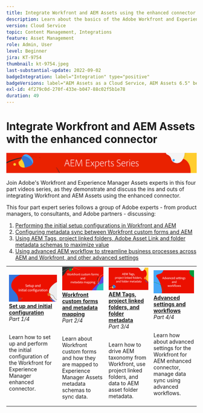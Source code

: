 ```yaml
---
title: Integrate Workfront and AEM Assets using the enhanced connector
description: Learn about the basics of the Adobe Workfront and Experience Manager Assets enhanced connector integration.
version: Cloud Service
topic: Content Management, Integrations
feature: Asset Management
role: Admin, User
level: Beginner
jira: KT-9754
thumbnail: kt-9754.jpeg
last-substantial-update: 2022-09-02
badgeIntegration: label="Integration" type="positive"
badgeVersions: label="AEM Assets as a Cloud Service, AEM Assets 6.5" before-title="false"
exl-id: 4f279c0d-270f-433e-b047-88c02f5b1e78
duration: 49
---
```

# Integrate Workfront and AEM Assets with the enhanced connector

![AEM Experts Series](./assets/banner.png)

Join Adobe's Workfront and Experience Manager Assets experts in this four part videos series, as they demonstrate and discuss the ins and outs of integrating Workfront and AEM Assets using the enhanced connector.

This four part expert series follows a group of Adobe experts - from product managers, to consultants, and Adobe partners - discussing:

1. [Performing the initial setup configurations in Workfront and AEM](./setup.md)
2. [Configuring metadata sync between Workfront custom forms and AEM](./custom-forms.md)
3. [Using AEM Tags, project linked folders, Adobe Asset Link and folder metadata schemas to maximize value](./aem-tags-project-linked-folders-and-folder-metadata.md)
4. [Using advanced AEM workflow to streamline business processes across AEM and Workfront, and other advanced settings](./advanced-settings-and-workflows.md)

<table>
  <td>
      <a href="./setup.md">
        <img alt="Setup and initial configuration" 
             src="./assets/setup.png">
      </a>
      <div>
         <a href="./setup.md"><strong>Set up and initial configuration</strong></a>
         <br/><em>Part 1/4</em>
      </div>
      <p>
        <br/>
         Learn how to set up and perform the initial configuration of the Workfront for Experience Manager enhanced connector.
      </p>
   </td>
   <!-- Workfront custom forms and metadata mapping -->
   <td>
      <a href="./custom-forms.md">
        <img alt="Workfront custom forms and metadata mapping" 
             src="./assets/custom-forms.png">
      </a>
      <div>
         <a href="./custom-forms.md"><strong>Workfront custom forms and metadata mapping</strong></a>
         <br/><em>Part 2/4</em>
      </div>
      <p>
        <br/>
         Learn about Workfront custom forms and how they are mapped to Experience Manager Assets metadata schemas to sync data.
      </p>
    </td>
    <!-- AEM Tags, project linked folders, and folder metadata -->
    <td>
      <a href="./aem-tags-project-linked-folders-and-folder-metadata.md">
        <img alt="AEM Tags, project linked folders, and folder metadata" 
             src="./assets/aem-tags.png">
      </a>
      <div>
         <a href="./aem-tags-project-linked-folders-and-folder-metadata.md"><strong>AEM Tags, project linked folders, and folder metadata</strong></a>
         <br/><em>Part 3/4</em> 
      </div>
      <p>
        <br/>
            Learn how to drive AEM taxonomy from Workfront, use project linked folders, and data to AEM asset folder metadata.
      </p>
   </td>   
   <!-- Advanced workflows -->
    <td>
      <a href="./advanced-settings-and-workflows.md">
        <img alt="Advanced settings and workflows" 
             src="./assets/advanced.png">
      </a>
      <div>
         <a href="./advanced-settings-and-workflows.md"><strong>Advanced settings and workflows</strong></a>
         <br/><em>Part 4/4</em>
      </div>
      <p>
        <br/>
            Learn how about advanced settings for the Workfront for AEM enhanced connector, manage data sync using advanced workflows.
      </p>
   </td>
  </tr>  
</tbody></table>
